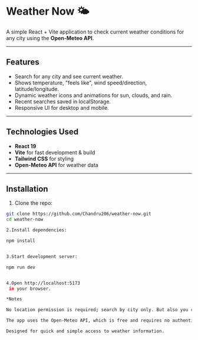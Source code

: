 # Weather Now 🌤️

A simple React + Vite application to check current weather conditions for any city using the **Open-Meteo API**.

---

## Features

- Search for any city and see current weather.
- Shows temperature, "feels like", wind speed/direction, latitude/longitude.
- Dynamic weather icons and animations for sun, clouds, and rain.
- Recent searches saved in localStorage.
- Responsive UI for desktop and mobile.

---

## Technologies Used

- **React 19**  
- **Vite** for fast development & build  
- **Tailwind CSS** for styling  
- **Open-Meteo API** for weather data  

---

## Installation

1. Clone the repo:

```bash
git clone https://github.com/Chandru206/weather-now.git
cd weather-now

2.Install dependencies:

npm install


3.Start development server:

npm run dev


4.Open http://localhost:5173
 in your browser.

*Notes

No location permission is required; search by city only. But also you can check you are currengt location if needed.

The app uses the Open-Meteo API, which is free and requires no authentication.

Designed for quick and simple access to weather information.
